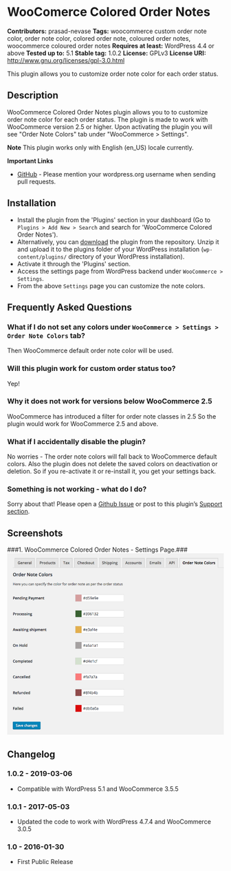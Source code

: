 # WooComerce Colored Order Notes #
**Contributors:** prasad-nevase
**Tags:** woocommerce custom order note color, order note color, colored order note, coloured order notes, woocommerce coloured order notes
**Requires at least:** WordPress 4.4 or above
**Tested up to:** 5.1
**Stable tag:** 1.0.2
**License:** GPLv3
**License URI:** http://www.gnu.org/licenses/gpl-3.0.html

This plugin allows you to customize order note color for each order status.

## Description ##

WooCommerce Colored Order Notes plugin allows you to to customize order note color for each order status. The plugin is made to work with WooCommerce version 2.5 or higher. Upon activating the plugin you will see "Order Note Colors" tab under "WooCommerce > Settings".

**Note**
This plugin works only with English (en_US) locale currently.

**Important Links**

* [GitHub](https://github.com/ItsMePN/colored-order-notes-for-woocommerce) - Please mention your wordpress.org username when sending pull requests.

## Installation ##

* Install the plugin from the 'Plugins' section in your dashboard (Go to `Plugins > Add New > Search` and search for 'WooCommerce Colored Order Notes').
* Alternatively, you can [download](http://downloads.wordpress.org/plugin/colored-order-notes-for-woocommerce.zip "Download WooCommerce Colored Order Notes") the plugin from the repository. Unzip it and upload it to the plugins folder of your WordPress installation (`wp-content/plugins/` directory of your WordPress installation).
* Activate it through the 'Plugins' section.
* Access the settings page from WordPress backend under `WooCommerce > Settings`.
* From the above `Settings` page you can customize the note colors.

## Frequently Asked Questions ##

### What if I do not set any colors under `WooCommerce > Settings > Order Note Colors` tab? ###
Then WooCommerce default order note color will be used.

### Will this plugin work for custom order status too? ###
Yep!

### Why it does not work for versions below WooCommerce 2.5 ###
WooCommerce has introduced a filter for order note classes in 2.5 So the plugin would work for WooCommerce 2.5 and above.

### What if I accidentally disable the plugin? ###
No worries - The order note colors will fall back to WooCommerce default colors. Also the plugin does not delete the saved colors on deactivation or deletion. So if you re-activate it or re-install it, you get your settings back.

### Something is not working - what do I do? ###
Sorry about that! Please open a [Github Issue](https://github.com/ItsMePN/colored-order-notes-for-woocommerce/issues) or post to this plugin’s [Support section](https://wordpress.org/support/plugin/colored-order-notes-for-woocommerce).


## Screenshots ##

###1. WooCommerce Colored Order Notes - Settings Page.###
![WooCommerce Colored Order Notes - Settings Page](https://github.com/ItsMePN/colored-order-notes-for-woocommerce/blob/master/assets/screenshot-1.png)


## Changelog ##

### 1.0.2 - 2019-03-06 ###
* Compatible with WordPress 5.1 and WooCommerce 3.5.5

### 1.0.1 - 2017-05-03 ###
* Updated the code to work with WordPress 4.7.4 and WooCommerce 3.0.5

### 1.0 - 2016-01-30 ###
* First Public Release

